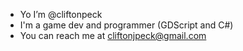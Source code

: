 - Yo I’m @cliftonpeck
- I'm a game dev and programmer (GDScript and C#)
- You can reach me at cliftonjpeck@gmail.com
